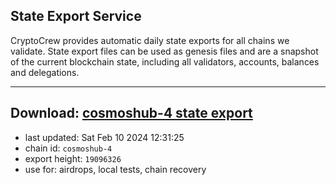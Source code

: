 ## State Export Service
CryptoCrew provides automatic daily state exports for all chains we validate. State export files can be used as genesis files and are a snapshot of the current blockchain state, including all validators, accounts, balances and delegations.

---
**Download: [cosmoshub-4 state export](https://dl.ccvalidators.com/SERVICE/cosmoshub/cosmoshub-4_export_19096326.json)**
---

- last updated: Sat Feb 10 2024 12:31:25
- chain id: `cosmoshub-4`
- export height: `19096326`
- use for: airdrops, local tests, chain recovery

